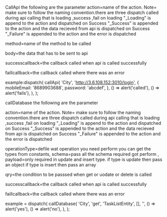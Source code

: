 CallApi
the following are the parameter
action=name of the action.
Note= make sure to follow the naming convention.there are three dispatch called during api calling that is loading ,success ,fail
on loading "\_Loading" is append to the action and dispatched
on Success "\_Success" is appended to the action and the data recieved from api is dispatched
on Success "\_Failure" is appended to the action and the error is dispatched

method=name of the method to be called

body=the data that has to be sent to api

successcallback=the callback called when api is called successfully

faillcallback=the callback called where there was an error

example:dispatch(
callApi(
'City',
'http://3.6.108.152:3010/login',
{
mobileEmail: '8689903688',
password: 'abcdef',
},
() => alert('called'),
() => alert('fails'),
),
);

callDatabase
the following are the parameter

action=name of the action.
Note= make sure to follow the naming convention.there are three dispatch called during api calling that is loading ,success ,fail
on loading "\_Loading" is append to the action and dispatched
on Success "\_Success" is appended to the action and the data recieved from api is dispatched
on Success "\_Failure" is appended to the action and the error is dispatched

operationType=defile wat operation you need perform you can get the types from constants,
schema=pass all the schema required got perform ,
payload=only required in update and insert type.
if type is update then pass an object
if type is insert then pass an array

qry=the condition to be passsed when get or uodate or delete is called

successcallback=the callback called when api is called successfully

faillcallback=the callback called where there was an error

example = dispatch(
callDatabase(
'City',
'get',
'TaskListEntity',
[],
'',
() => alert('yes'),
() => alert('no'),
),
);
